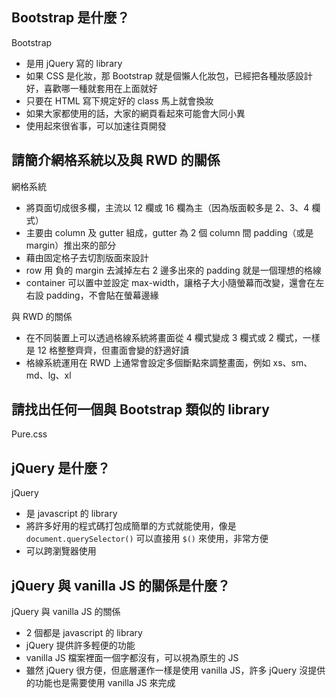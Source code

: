 ## Bootstrap 是什麼？

Bootstrap
- 是用 jQuery 寫的 library
- 如果 CSS 是化妝，那 Bootstrap 就是個懶人化妝包，已經把各種妝感設計好，喜歡哪一種就套用在上面就好
- 只要在 HTML 寫下規定好的 class 馬上就會換妝
- 如果大家都使用的話，大家的網頁看起來可能會大同小異
- 使用起來很省事，可以加速往頁開發


## 請簡介網格系統以及與 RWD 的關係

網格系統
- 將頁面切成很多欄，主流以 12 欄或 16 欄為主（因為版面較多是 2、3、4 欄式）
- 主要由 column 及 gutter 組成，gutter 為 2 個 column 間 padding（或是 margin）推出來的部分
- 藉由固定格子去切割版面來設計
- row 用 負的 margin 去減掉左右 2 邊多出來的 padding 就是一個理想的格線
- container 可以置中並設定 max-width，讓格子大小隨螢幕而改變，還會在左右設 padding，不會貼在螢幕邊緣

與 RWD 的關係
- 在不同裝置上可以透過格線系統將畫面從 4 欄式變成 3 欄式或 2 欄式，一樣是 12 格整整齊齊，但畫面會變的舒適好讀
- 格線系統運用在 RWD 上通常會設定多個斷點來調整畫面，例如 xs、sm、md、lg、xl


## 請找出任何一個與 Bootstrap 類似的 library

Pure.css


## jQuery 是什麼？

jQuery
- 是 javascript 的 library
- 將許多好用的程式碼打包成簡單的方式就能使用，像是 `document.querySelector()` 可以直接用 `$()` 來使用，非常方便
- 可以跨瀏覽器使用


## jQuery 與 vanilla JS 的關係是什麼？

jQuery 與 vanilla JS 的關係
- 2 個都是 javascript 的 library
- jQuery 提供許多輕便的功能
- vanilla JS 檔案裡面一個字都沒有，可以視為原生的 JS
- 雖然 jQuery 很方便，但底層運作一樣是使用 vanilla JS，許多 jQuery 沒提供的功能也是需要使用 vanilla JS 來完成
